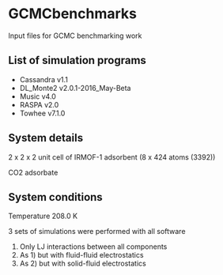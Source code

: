 # GCMCbenchmarks
Input files for GCMC benchmarking work

List of simulation programs
---------------------------

 - Cassandra v1.1
 - DL_Monte2 v2.0.1-2016_May-Beta
 - Music v4.0
 - RASPA v2.0
 - Towhee v7.1.0


System details
--------------

2 x 2 x 2 unit cell of IRMOF-1 adsorbent (8 x 424 atoms (3392))

CO2 adsorbate


System conditions
-----------------

Temperature 208.0 K


3 sets of simulations were performed with all software

 1) Only LJ interactions between all components
 2) As 1) but with fluid-fluid electrostatics
 3) As 2) but with solid-fluid electrostatics
